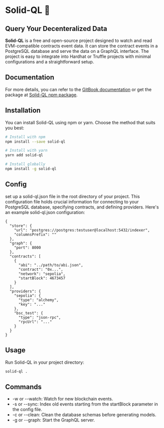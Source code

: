 # Solid-QL 🚀
## Query Your Decenteralized Data 

**Solid-QL** is a free and open-source project designed to watch and read EVM-compatible contracts event data. It can store the contract events in a PostgreSQL database and serve the data on a GraphQL interface. The project is easy to integrate into Hardhat or Truffle projects with minimal configurations and a straightforward setup.

## Documentation
For more details, you can refer to the [GitBook documentation](https://masoudrk95.gitbook.io/solid-ql/) or get the package at [Solid-QL npm package](https://www.npmjs.com/package/solid-ql).

## Installation

You can install Solid-QL using npm or yarn. Choose the method that suits you best:

```bash
# Install with npm
npm install --save solid-ql

# Install with yarn
yarn add solid-ql

# Install globally
npm install -g solid-ql
```

## Config 
set up a solid-ql.json file in the root directory of your project. This configuration file holds crucial information for connecting to your PostgreSQL database, specifying contracts, and defining providers. Here's an example solid-ql.json configuration:
```
{
  "store": {
    "url": "postgres://postgres:testuser@localhost:5432/indexer",
    "columnsPrefix": ""
  },
  "graph": {
    "port": 8000
  },
  "contracts": [
    {
      "abi": "../path/to/abi.json",
      "contract": "0x...",
      "network": "sepolia",
      "startBlock": 4673457
    }
  ],
  "providers": {
    "sepolia": {
      "type": "alchemy",
      "key": "..."
    },
    "bsc_test": {
      "type": "json-rpc",
      "rpcUrl": "..."
    }
  }
}
```

## Usage
Run Solid-QL in your project directory:

```bash
solid-ql .
```

## Commands
- -w or --watch: Watch for new blockchain events.
- -s or --sync: Index old events starting from the startBlock parameter in the config file.
- -c or --clean: Clean the database schemas before generating models.
- -g or --graph: Start the GraphQL server.